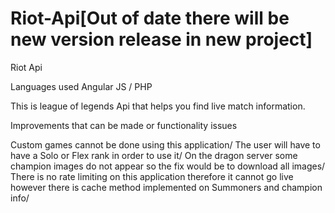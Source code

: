 # Riot-Api[Out of date there will be new version release in new project]
Riot Api 

Languages used 
Angular JS / PHP

This is league of legends Api that helps you find live match information.

Improvements that can be made or functionality issues

Custom games cannot be done using this application/
The user will have to have a Solo or Flex rank in order to use it/
On the dragon server some champion images do not appear so the fix would be to download all images/
There is no rate limiting on this application therefore it cannot go live however there is cache method implemented on Summoners and champion info/

